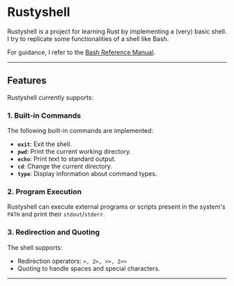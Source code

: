 # Rustyshell

Rustyshell is a project for learning Rust by implementing a (very) basic shell.  
I try to replicate some functionalities of a shell like Bash.  

For guidance, I refer to the [Bash Reference Manual](https://www.gnu.org/software/bash/manual/bash.html).

---

## Features

Rustyshell currently supports:

### 1. Built-in Commands
The following built-in commands are implemented:
- **`exit`**: Exit the shell.
- **`pwd`**: Print the current working directory.
- **`echo`**: Print text to standard output.
- **`cd`**: Change the current directory.
- **`type`**: Display information about command types.

### 2. Program Execution
Rustyshell can execute external programs or scripts present in the system's `PATH` and print their `stdout`/`stderr`.

### 3. Redirection and Quoting
The shell supports:

- Redirection operators:  `>, 2>, >>, 2>>`
- Quoting to handle spaces and special characters.

---

